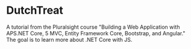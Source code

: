 # DutchTreat
 A tutorial from the Pluralsight course "Building a Web Application with APS.NET Core, 5 MVC, Entity Framework Core, Bootstrap, and Angular." The goal is to learn more about .NET Core with JS. 
